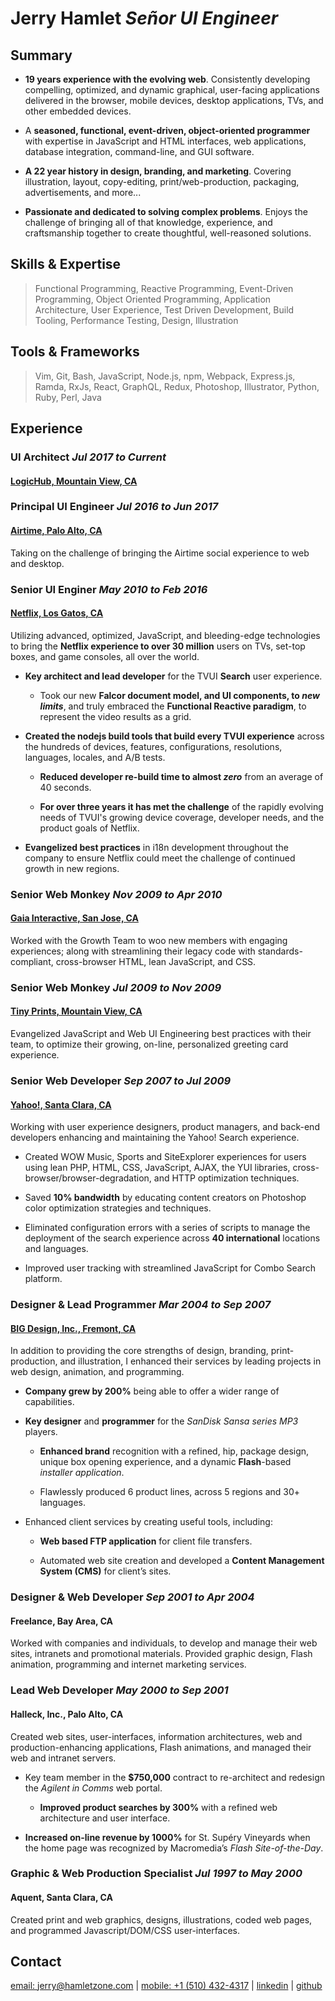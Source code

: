 Jerry Hamlet *Señor UI Engineer*
================================

Summary
-------

- **19 years experience with the evolving web**. Consistently developing
  compelling, optimized, and dynamic graphical, user-facing applications
  delivered in the browser, mobile devices, desktop applications, TVs, and other
  embedded devices.

- A **seasoned, functional, event-driven, object-oriented programmer** with
  expertise in JavaScript and HTML interfaces, web applications, database
  integration, command-line, and GUI software.

- **A 22 year history in design, branding, and marketing**. Covering
  illustration, layout, copy-editing, print/web-production, packaging,
  advertisements, and more...

- **Passionate and dedicated to solving complex problems**. Enjoys the challenge
  of bringing all of that knowledge, experience, and craftsmanship together to
  create thoughtful, well-reasoned solutions.

Skills & Expertise
------------------

> Functional Programming, Reactive Programming, Event-Driven 
> Programming, Object Oriented Programming, Application Architecture, 
> User Experience, Test Driven Development, Build Tooling, Performance 
> Testing, Design, Illustration

Tools & Frameworks
------------------

> Vim, Git, Bash, JavaScript, Node.js, npm, Webpack, Express.js, 
> Ramda, RxJs, React, GraphQL, Redux, Photoshop, Illustrator, Python, 
> Ruby, Perl, Java

Experience
----------

### UI Architect *Jul 2017 to Current*

#### [LogicHub, Mountain View, CA](http://logichub.com)



### Principal UI Engineer *Jul 2016 to Jun 2017*

#### [Airtime, Palo Alto, CA](http://airtime.com/)

Taking on the challenge of bringing the Airtime social experience to web and
desktop.

### Senior UI Enginer *May 2010 to Feb 2016*

#### [Netflix, Los Gatos, CA](http://netflix.com)

Utilizing advanced, optimized, JavaScript, and bleeding-edge technologies to
bring the **Netflix experience to over 30 million** users on TVs, set-top boxes,
and game consoles, all over the world.

- **Key architect and lead developer** for the TVUI **Search** user experience.

  - Took our new **Falcor document model, and UI components, to _new
    limits_**, and truly embraced the **Functional Reactive paradigm**, to
    represent the video results as a grid.

- **Created the nodejs build tools that build every TVUI experience** across the
  hundreds of devices, features, configurations, resolutions, languages,
  locales, and A/B tests.

  - **Reduced developer re-build time to almost _zero_** from an average of 40
    seconds.

  - **For over three years it has met the challenge** of the rapidly evolving
    needs of TVUI's growing device coverage, developer needs, and the product
    goals of Netflix.

- **Evangelized best practices** in i18n development throughout the company to
  ensure Netflix could meet the challenge of continued growth in new regions.

### Senior Web Monkey *Nov 2009 to Apr 2010*

#### [Gaia Interactive, San Jose, CA](http://gaiaonline.com)

Worked with the Growth Team to woo new members with engaging experiences; along
with streamlining their legacy code with standards-compliant, cross-browser
HTML, lean JavaScript, and CSS.

### Senior Web Monkey *Jul 2009 to Nov 2009*

#### [Tiny Prints, Mountain View, CA](http://tinyprints.com)

Evangelized JavaScript and Web UI Engineering best practices with their team, to
optimize their growing, on-line, personalized greeting card experience.

### Senior Web Developer *Sep 2007 to Jul 2009*

#### [Yahoo!, Santa Clara, CA](http://search.yahoo.com)

Working with user experience designers, product managers, and back-end
developers enhancing and maintaining the Yahoo! Search experience.

- Created WOW Music, Sports and SiteExplorer experiences for users using lean
  PHP, HTML, CSS, JavaScript, AJAX, the YUI libraries,
  cross-browser/browser-degradation, and HTTP optimization techniques.

- Saved **10% bandwidth** by educating content creators on Photoshop color
  optimization strategies and techniques.

- Eliminated configuration errors with a series of scripts to manage the
  deployment of the search experience across **40 international** locations and
  languages.

- Improved user tracking with streamlined JavaScript for Combo Search platform.

### Designer & Lead Programmer *Mar 2004 to Sep 2007*

#### [BIG Design, Inc., Fremont, CA](http://bigdesign.com)

In addition to providing the core strengths of design, branding,
print-production, and illustration, I enhanced their services by leading
projects in web design, animation, and programming.

- **Company grew by 200%** being able to offer a wider range of capabilities.

- **Key designer** and **programmer** for the *SanDisk Sansa series MP3*
  players.

  - **Enhanced brand** recognition with a refined, hip, package design, unique
    box opening experience, and a dynamic **Flash**-based *installer
    application*.

  - Flawlessly produced 6 product lines, across 5 regions and 30+ languages.

- Enhanced client services by creating useful tools, including:

  - **Web based FTP application** for client file transfers.

  - Automated web site creation and developed a **Content Management System
    (CMS)** for client’s sites.

### Designer & Web Developer *Sep 2001 to Apr 2004*

#### Freelance, Bay Area, CA

Worked with companies and individuals, to develop and manage their web sites,
intranets and promotional materials. Provided graphic design, Flash animation,
programming and internet marketing services.

### Lead Web Developer *May 2000 to Sep 2001*

#### Halleck, Inc., Palo Alto, CA

Created web sites, user-interfaces, information architectures, web and
production-enhancing applications, Flash animations, and managed their web and
intranet servers.

- Key team member in the **$750,000** contract to re-architect and redesign the
  *Agilent in Comms* web portal.

  - **Improved product searches by 300%** with a refined web architecture and
    user interface.

- **Increased on-line revenue by 1000%** for St. Supéry Vineyards when the home
  page was recognized by Macromedia’s *Flash Site-of-the-Day*.

### Graphic & Web Production Specialist *Jul 1997 to May 2000*

#### Aquent, Santa Clara, CA

Created print and web graphics, designs, illustrations, coded web pages, and
programmed Javascript/DOM/CSS user-interfaces.

Contact
-------

[email: jerry@hamletzone.com](mailto:jerry%40hamletzone.com) |
[mobile: +1 (510) 432-4317](tel:15104324317) |
[linkedin](https://www.linkedin.com/in/jerryhamlet/) |
[github](https://github.com/jhamlet)

